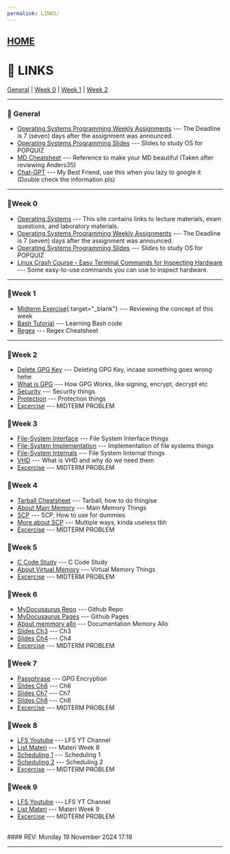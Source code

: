 ```yaml
---
permalink: LINKS/
---
```


## [HOME](../)

# 🔗 LINKS

[General](#general) | [Week 0](#week-0) | [Week 1](#week-1) | [Week 2](#week-2)

---

### 📌 General

* [Operating Systems Programming Weekly Assignments](https://demos.vlsm.org/) ---
  The Deadline is 7 (seven) days after the assignment was announced.
* [Operating Systems Programming Slides](https://docos.vlsm.org/) ---
  Slides to study OS for POPQUIZ
* [MD Cheatsheet](https://github.com/adam-p/markdown-here/wiki/Markdown-Cheatsheet) --- Reference to make your MD beautiful (Taken after reviewing Anders35)
* [Chat-GPT](https://www.chatgpt.com) --- My Best Friend, use this when you lazy to google it (Double check the information pls)

---

### 📍Week 0

* [Operating Systems](https://os.vlsm.org/) ---
  This site contains links to lecture materials, exam questions, and laboratory materials.
* [Operating Systems Programming Weekly Assignments](https://demos.vlsm.org/) ---
  The Deadline is 7 (seven) days after the assignment was announced.
* [Operating Systems Programming Slides](https://docos.vlsm.org/) ---
  Slides to study OS for POPQUIZ
* [Linux Crash Course - Easy Terminal Commands for Inspecting Hardware](https://youtu.be/oGyJr-iUwt8?si=59V2boc0XfmlFekg) ---
Some easy-to-use commands you can use to inspect hardware.

---

### 📍Week 1 

* [Midterm Exercise](https://rms46.vlsm.org/2/196.pdf){:target="_blank"} --- Reviewing the concept of this week
* [Bash Tutorial](https://www.freecodecamp.org/news/bash-scripting-tutorial-linux-shell-script-and-command-line-for-beginners/) --- Learning Bash code
* [Regex](https://www.rexegg.com/regex-quickstart.php) --- Regex Cheatsheet

---

### 📍Week 2
* [Delete GPG Key](https://linuxhint.com/delete-gpg-keys-linux/) --- Deleting GPG Key, incase something goes wrong hehe
* [What is GPG](https://cran.r-project.org/web/packages/gpg/vignettes/intro.html) --- How GPG Works, like signing, encrypt, decrypt etc
* [Security](https://codex.cs.yale.edu/avi/os-book/OS10/slide-dir/PPTX-dir/ch16.pptx) --- Security things
* [Protection](https://codex.cs.yale.edu/avi/os-book/OS10/slide-dir/PPTX-dir/ch17.pptx) --- Protection things
* [Excercise](https://rms46.vlsm.org/2/197.pdf) --- MIDTERM PROBLEM


### 📍Week 3
* [File-System Interface](https://codex.cs.yale.edu/avi/os-book/OS10/slide-dir/PPTX-dir/ch13.pptx) --- File System Interface things 
* [File-System Implementation](https://codex.cs.yale.edu/avi/os-book/OS10/slide-dir/PPTX-dir/ch14.pptx) --- Implementation of file systems things
* [File-System Internals](https://codex.cs.yale.edu/avi/os-book/OS10/slide-dir/PPTX-dir/ch15.pptx) --- File System Iinternal things
* [VHD](https://www.blackbox.ai/chat/Tbb2WVr) --- What is VHD and why do we need them
* [Excercise](https://rms46.vlsm.org/2/198.pdf) --- MIDTERM PROBLEM


### 📍Week 4
* [Tarball Cheatsheet](https://www.cyberciti.biz/faq/how-to-extract-tar-xz-files-in-linux-and-unzip-all-files/) --- Tarball, how to do thingise
* [About Main Memory](https://codex.cs.yale.edu/avi/os-book/OS10/slide-dir/PPTX-dir/ch9.pptx) --- Main Memory Things
* [SCP](https://doit.vlsm.org/019.html) --- SCP, How to use for dummies
* [More about SCP](https://www.baeldung.com/linux/transfer-file-windows-to-linux) --- Multiple ways, kinda useless tbh
* [Excercise](https://rms46.vlsm.org/2/199.pdf) --- MIDTERM PROBLEM


### 📍Week 5
* [C Code Study](https://www.geeksforgeeks.org/c-programming-language/) --- C Code Study
* [About Virtual Memory](https://codex.cs.yale.edu/avi/os-book/OS10/slide-dir/PPTX-dir/ch10.pptx) --- Virtual Memory Things
* [Excercise](https://rms46.vlsm.org/2/200.pdf) --- MIDTERM PROBLEM


### 📍Week 6
* [MyDocusaurus Repo](https://github.com/Danniel-Ang/242saurus) --- Github Repo
* [MyDocusaurus Pages](https://danniel-ang.github.io/242saurus/) --- Github Pages
* [About memmory allo](https://www.geeksforgeeks.org/memory-management-in-operating-system/) --- Documentation Memory Allo
* [Slides Ch3](https://codex.cs.yale.edu/avi/os-book/OS10/slide-dir/PPTX-dir/ch3.pptx) --- Ch3
* [Slides Ch4](https://codex.cs.yale.edu/avi/os-book/OS10/slide-dir/PPTX-dir/ch4.pptx) --- Ch4
* [Excercise](https://rms46.vlsm.org/2/201.pdf) --- MIDTERM PROBLEM

### 📍Week 7
* [Passphrase](https://medium.com/@retprogramisto/how-to-use-symmetric-password-encryption-with-gpg-af0d9734d08c) --- GPG Encryption
* [Slides Ch6](https://codex.cs.yale.edu/avi/os-book/OS10/slide-dir/PPTX-dir/ch6.pptx) --- Ch6
* [Slides Ch7](https://codex.cs.yale.edu/avi/os-book/OS10/slide-dir/PPTX-dir/ch7.pptx) --- Ch7
* [Slides Ch8](https://codex.cs.yale.edu/avi/os-book/OS10/slide-dir/PPTX-dir/ch8.pptx) --- Ch8
* [Excercise](https://rms46.vlsm.org/2/202.pdf) --- MIDTERM PROBLEM

### 📍Week 8
* [LFS Youtube](https://www.youtube.com/playlist?list=PLyc5xVO2uDsDzdT8lkx430hZ-gY69wgS3) --- LFS YT Channel
* [List Materi](https://demos.vlsm.org/W08-01.html) --- Materi Week 8
* [Scheduling 1](https://youtu.be/Gzic0dI3qQc) --- Scheduling 1
* [Scheduling 2](https://youtu.be/jBjmzJS_jQs) --- Scheduling 2
* [Excercise](https://rms46.vlsm.org/2/203.pdf) --- MIDTERM PROBLEM

### 📍Week 9
* [LFS Youtube](https://www.youtube.com/playlist?list=PLyc5xVO2uDsDzdT8lkx430hZ-gY69wgS3) --- LFS YT Channel
* [List Materi](https://demos.vlsm.org/W09-01.html) --- Materi Week 9
* [Excercise](https://rms46.vlsm.org/2/204.pdf) --- MIDTERM PROBLEM

<br>
#### REV: Monday 19 November 2024 17:18
<hr>

